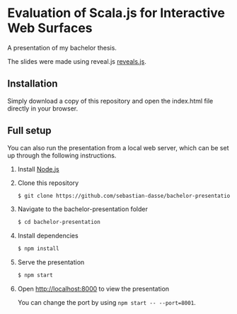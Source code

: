 # Evaluation of Scala.js for Interactive Web Surfaces

A presentation of my bachelor thesis.

The slides were made using reveal.js [reveals.js](https://github.com/hakimel/reveal.js).

## Installation

Simply download a copy of this repository and open the index.html file directly in your browser.

## Full setup

You can also run the presentation from a local web server, which can be set up through the following instructions.

1. Install [Node.js](http://nodejs.org/)

2. Clone this repository
   ```sh
   $ git clone https://github.com/sebastian-dasse/bachelor-presentation.git
   ```

5. Navigate to the bachelor-presentation folder
   ```sh
   $ cd bachelor-presentation
   ```

6. Install dependencies
   ```sh
   $ npm install
   ```

7. Serve the presentation
   ```sh
   $ npm start
   ```

8. Open <http://localhost:8000> to view the presentation

   You can change the port by using `npm start -- --port=8001`.
